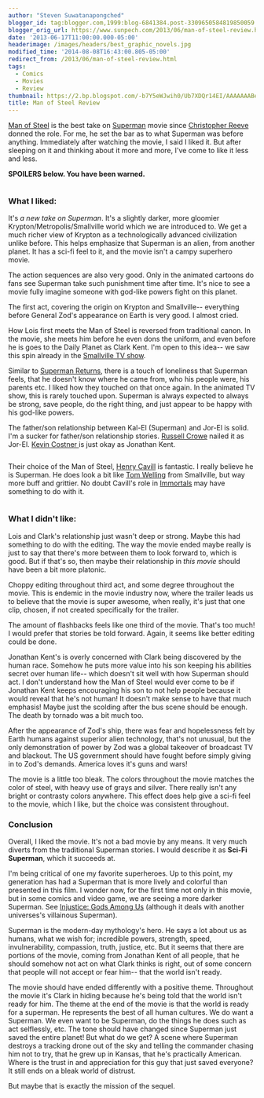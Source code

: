 ```yaml
---
author: "Steven Suwatanapongched"
blogger_id: tag:blogger.com,1999:blog-6841384.post-3309650584819850059
blogger_orig_url: https://www.sunpech.com/2013/06/man-of-steel-review.html
date: '2013-06-17T11:00:00.000-05:00'
headerimage: /images/headers/best_graphic_novels.jpg
modified_time: '2014-08-08T16:43:00.805-05:00'
redirect_from: /2013/06/man-of-steel-review.html
tags:
  - Comics
  - Movies
  - Review
thumbnail: https://2.bp.blogspot.com/-b7Y5eWJwih0/Ub7XDQr14EI/AAAAAAABeaw/Kbe3Jp2udyY/s600/Screen+Shot+2013-06-17+at+2.29.29+AM.png
title: Man of Steel Review
---
```



<a href="https://www.imdb.com/title/tt0770828/">Man of Steel</a> is the best take on <a href="https://www.imdb.com/title/tt0078346/">Superman</a> movie since <a href="https://en.wikipedia.org/wiki/Christopher_Reeve">Christopher Reeve</a> donned the role. For me, he set the bar as to what Superman was before anything. Immediately after watching the movie, I said I liked it. But after sleeping on it and thinking about it more and more, I've come to like it less and less.

<b>SPOILERS below. You have been warned.</b>

<img   border="0" src="https://2.bp.blogspot.com/-b7Y5eWJwih0/Ub7XDQr14EI/AAAAAAABeaw/Kbe3Jp2udyY/s640/Screen+Shot+2013-06-17+at+2.29.29+AM.png" alt="" />

### What I liked:

It's <i>a new take on Superman</i>. It's a slightly darker, more gloomier Krypton/Metropolis/Smallville world which we are introduced to. We get a much richer view of Krypton as a technologically advanced civilization unlike before. This helps emphasize that Superman is an alien, from another planet. It has a sci-fi feel to it, and the movie isn't a campy superhero movie.

The action sequences are also very good. Only in the animated cartoons do fans see Superman take such punishment time after time. It's nice to see a movie fully imagine someone with god-like powers fight on this planet.

The first act, covering the origin on Krypton and Smallville-- everything before General Zod's appearance on Earth is very good. I almost cried.

How Lois first meets the Man of Steel is reversed from traditional canon. In the movie, she meets him before he even dons the uniform, and even before he is goes to the Daily Planet as Clark Kent. I'm open to this idea-- we saw this spin already in the <a href="https://en.wikipedia.org/wiki/Smallville">Smallville TV show</a>.

Similar to <a href="https://www.imdb.com/title/tt0348150/">Superman Returns</a>, there is a touch of loneliness that Superman feels, that he doesn't know where he came from, who his people were, his parents etc. I liked how they touched on that once again. In the animated TV show, this is rarely touched upon. Superman is always expected to always be strong, save people, do the right thing, and just appear to be happy with his god-like powers.

The father/son relationship between Kal-El (Superman) and Jor-El is solid. I'm a sucker for father/son relationship stories. <a href="https://www.imdb.com/name/nm0000128/">Russell Crowe</a> nailed it as Jor-El. <a href="https://www.imdb.com/name/nm0000126/">Kevin Costner </a>is just okay as Jonathan Kent.

<img   border="0" src="https://1.bp.blogspot.com/-swmomOz89a0/Ub7dWhkT65I/AAAAAAABebA/eF4cSbB3KCg/s320/Screen+Shot+2013-06-17+at+2.55.49+AM.png" alt="" />

Their choice of the Man of Steel, <a href="https://www.imdb.com/name/nm0147147/">Henry Cavill</a> is fantastic. I really believe he is Superman. He does look a bit like <a href="https://en.wikipedia.org/wiki/Tom_Welling">Tom Welling</a> from Smallville, but way more buff and grittier. No doubt Cavill's role in <a href="https://www.imdb.com/title/tt1253864/">Immortals</a> may have something to do with it.

<img   border="0" src="https://1.bp.blogspot.com/-vBs9avXTh5I/Ub7QnjvityI/AAAAAAABeag/oJUICHJLur4/s320/man_of_steel.jpg" alt="" />

### What I didn't like:

Lois and Clark's relationship just wasn't deep or strong. Maybe this had something to do with the editing. The way the movie ended maybe really is just to say that there's more between them to look forward to, which is good. But if that's so, then maybe their relationship in <i>this movie </i>should have been a bit more platonic.

Choppy editing throughout third act, and some degree throughout the movie. This is endemic in the movie industry now, where the trailer leads us to believe that the movie is super awesome, when really, it's just that one clip, chosen, if not created specifically for the trailer.

The amount of flashbacks feels like one third of the movie. That's too much! I would prefer that stories be told forward. Again, it seems like better editing could be done.

Jonathan Kent's is overly concerned with Clark being discovered by the human race. Somehow he puts more value into his son keeping his abilities secret over human life-- which doesn't sit well with how Superman should act. I don't understand how the Man of Steel would ever come to be if Jonathan Kent keeps encouraging his son to not help people because it would reveal that he's not human! It doesn't make sense to have that much emphasis! Maybe just the scolding after the bus scene should be enough. The death by tornado was a bit much too.

After the appearance of Zod's ship, there was fear and hopelessness felt by Earth humans against superior alien technology, that's not unusual, but the only demonstration of power by Zod was a global takeover of broadcast TV and blackout. The US government should have fought before simply giving in to Zod's demands. America loves it's guns and wars!

The movie is a little too bleak. The colors throughout the movie matches the color of steel, with heavy use of grays and silver. There really isn't any bright or contrasty colors anywhere. This effect does help give a sci-fi feel to the movie, which I like, but the choice was consistent throughout.

### Conclusion

Overall, I liked the movie. It's not a bad movie by any means. It very much diverts from the traditional Superman stories. I would describe it as <b>Sci-Fi Superman</b>, which it succeeds at.

I'm being critical of one my favorite superheroes. Up to this point, my generation has had a Superman that is more lively and colorful than presented in this film. I wonder now, for the first time not only in this movie, but in some comics and video game, we are seeing a more darker Superman. See <a href="https://en.wikipedia.org/wiki/Injustice:_Gods_Among_Us">Injustice: Gods Among Us</a> (although it deals with another universes's villainous Superman).

Superman is the modern-day mythology's hero. He says a lot about us as humans, what we wish for; incredible powers, strength, speed, invulnerability, compassion, truth, justice, etc. But it seems that there are portions of the movie, coming from Jonathan Kent of all people, that he should somehow not act on what Clark thinks is right, out of some concern that people will not accept or fear him-- that the world isn't ready.

The movie should have ended differently with a positive theme. Throughout the movie it's Clark in hiding because he's being told that the world isn't ready for him. The theme at the end of the movie is that the world is ready for a superman. He represents the best of all human cultures. We do want a Superman. We even want to be Superman, do the things he does such as act selflessly, etc. The tone should have changed since Superman just saved the entire planet! But what do we get? A scene where Superman destroys a tracking drone out of the sky and telling the commander chasing him not to try, that he grew up in Kansas, that he's practically American. Where is the trust in and appreciation for this guy that just saved everyone? It still ends on a bleak world of distrust.

But maybe that is exactly the mission of the sequel.